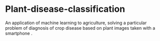 # Plant-disease-classification
An application of machine learning to agriculture, solving a
particular problem of diagnosis of crop disease based on plant
images taken with a smartphone
.

